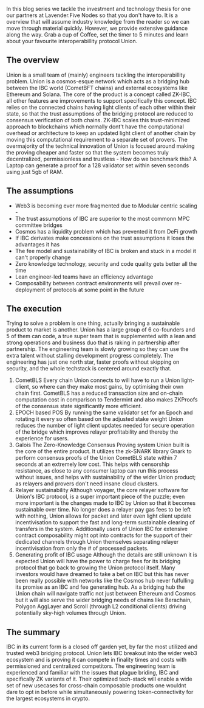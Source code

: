 
In this blog series we tackle the investment and technology thesis for one our partners at Lavender.Five Nodes so that you don't have to. It is a overview that will assume industry knowledge from the reader so we can move through material quickly. However, we provide extensive guidance along the way. Grab a cup of Coffee, set the timer to 5 minutes and learn about your favourite interoperabillity protocol Union.


## The overview

Union is a small team of (mainly) engineers tackling the interoperabillity problem. Union is a cosmos-esque network which acts as a bridging hub between the IBC world (CometBFT chains) and external ecosystems like Ethereum and Solana. The core of the product is a concept called ZK-IBC, all other features are improvements to support specifically this concept. IBC relies on the connected chains having light clients of each other within their state, so that the trust assumptions of the bridging protocol are reduced to consensus verification of both chains. ZK-IBC scales this trust-minimized approach to blockchains which normally dont't have the computational overhead or architecture to keep an updated light client of another chain by moving this computational requirement to a separate set of provers. The overmajority of the technical innovation of Union is focused around making the proving cheaper and faster so that the system becomes truly decentralized, permissionless and trustless - How do we benchmark this? A Laptop can generate a proof for a 128 validator set within seven seconds using just 5gb of RAM.

## The assumptions

- Web3 is becoming ever more fragmented due to Modular centric scaling - 
- The trust assumptions of IBC are superior to the most commonn MPC committee bridges
- Cosmos has a liquidity problem which has prevented it from DeFi growth
- If IBC derivates make concessions on the trust assumptions it loses the advantages it has
- The fee model and sustainability of IBC is broken and stuck in a model it can't properly change
- Zero knowledge technology, security and code quality gets better all the time
- Lean engineer-led teams have an efficiency advantage
- Composability between contract environments will prevail over re-deployment of protocols at some point in the future

## The execution

Trying to solve a problem is one thing, actually bringing a sustainable product to market is another. Union has a large group of 6 co-founders and 5 of them can code, a true super team that is supplemented with a lean and strong operations and business duo that is raking in partnership after partnership. The engineering team is slowly growing so they can use the extra talent without stalling development progress completely. The engineering has just one north star, faster proofs without skipping on security, and the whole techstack is centered around exactly that. 

1. CometBLS
Every chain Union connects to will have to run a Union light-client, so where can they make most gains, by optimising their own chain first. CometBLS has a reduced transaction size and on-chain computation cost in comparison to Tendermint and also makes ZKProofs of the consensus state significantly more efficient.
2. EPOCH based POS
By running the same validator set for an Epoch and rotating it every so often based on the adjusted stake weight Union reduces the number of light client updates needed for secure operation of the bridge which improves relayer profitability and thereby the experience for users.
3. Galois
The Zero-Knowledge Consensus Proving system Union built is the core of the entire product. It utilizes the zk-SNARK library Gnark to perform consensus proofs of the Union CometBLS state within 7 seconds at an extremely low cost. This helps with censorship resistance, as close to any consumer laptop can run this process without issues, and helps with sustainability of the wider Union product; as relayers and provers don't need insane cloud clusters.
4. Relayer sustainability
Although voyager, the core relayer software for Union's IBC protocol, is a super important piece of the puzzle; even more important is the changes made to IBC by Union so that it becomes sustainable over time. No longer does a relayer pay gas fees to be left with nothing, Union allows for packet and later even light client update incentivisation to support the fast and long-term sustainable clearing of transfers in the system. Additionally users of Union IBC for extensive contract composability might opt into contracts for the support of their dedicated channels through Union themselves separating relayer incentivisation from only the # of processed packets.
5. Generating profit of IBC usage
Although the details are still unknown it is expected Union will have the power to charge fees for its bridging protocol that go back to growing the Union protocol itself. Many investors would have dreamed to take a bet on IBC but this has never been really possible with networks like the Cosmos hub never fulfulling its promise as an IBC and fee generating hub. As a bridging hub the Union chain will navigate traffic not just between Ethereum and Cosmos but it will also serve the wider bridging needs of chains like Berachain, Polygon AggLayer and Scroll (through L2 conditional clients) driving potentially sky-high volumes through Union.

## The summary

IBC in its current form is a closed off garden yet, by far the most utilized and trusted web3 bridging protocol. Union lets IBC breakout into the wider web3 ecosystem and is proving it can compete in finality times and costs with permissioned and centralized competitors. The engineering team is experienced and familiar with the issues that plague briding, IBC and specifically ZK variants of it. Their optimized tech-stack will enable a wide set of new usecases for cross-chain composable products one wouldnt dare to opt in before while simultaneously powering token-connectivity for the largest ecosystems in crypto.
